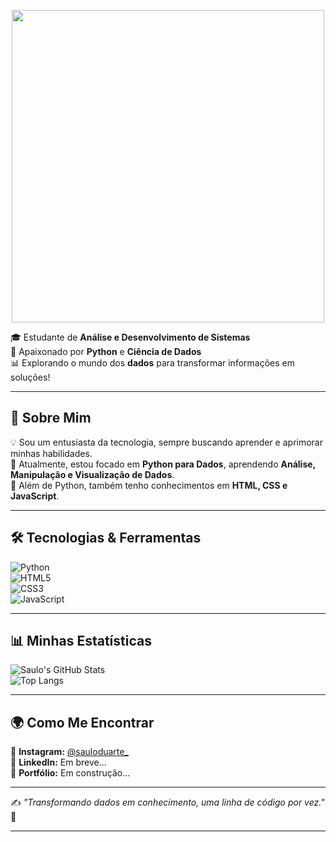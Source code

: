 <p align="center">
  <img src="(https://github.com/181001lupe/181001lupe/blob/main/perfil_saulo_fixed.gif?raw=true)" width="500">
</p>
 

🎓 Estudante de **Análise e Desenvolvimento de Sistemas**  
🐍 Apaixonado por **Python** e **Ciência de Dados**  
📊 Explorando o mundo dos **dados** para transformar informações em soluções!  

---

## 🚀 Sobre Mim  
💡 Sou um entusiasta da tecnologia, sempre buscando aprender e aprimorar minhas habilidades.  
📌 Atualmente, estou focado em **Python para Dados**, aprendendo **Análise, Manipulação e Visualização de Dados**.  
🔎 Além de Python, também tenho conhecimentos em **HTML, CSS e JavaScript**.  

---

## 🛠️ Tecnologias & Ferramentas  

![Python](https://img.shields.io/badge/-Python-3776AB?style=flat-square&logo=python&logoColor=white)  
![HTML5](https://img.shields.io/badge/-HTML5-E34F26?style=flat-square&logo=html5&logoColor=white)  
![CSS3](https://img.shields.io/badge/-CSS3-1572B6?style=flat-square&logo=css3)  
![JavaScript](https://img.shields.io/badge/-JavaScript-F7DF1E?style=flat-square&logo=javascript&logoColor=black)  

---

## 📊 Minhas Estatísticas  

![Saulo's GitHub Stats](https://github-readme-stats.vercel.app/api?username=sauloduarte&show_icons=true&theme=dracula)  
![Top Langs](https://github-readme-stats.vercel.app/api/top-langs/?username=sauloduarte&layout=compact&theme=dracula)  

---

## 🌍 Como Me Encontrar  

📸 **Instagram:** [@sauloduarte_](https://www.instagram.com/sauloduarte_/)  
💼 **LinkedIn:** Em breve...  
📂 **Portfólio:** Em construção...  

---

✍️ _"Transformando dados em conhecimento, uma linha de código por vez."_ 🚀  

---
